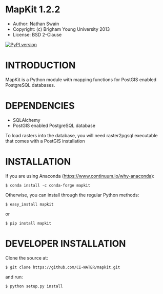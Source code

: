 # MapKit 1.2.2
* Author: Nathan Swain
* Copyright: (c) Brigham Young University 2013
* License: BSD 2-Clause

[![PyPI version](https://badge.fury.io/py/mapkit.svg)](https://badge.fury.io/py/mapkit)

# INTRODUCTION

MapKit is a Python module with mapping functions for PostGIS enabled PostgreSQL databases.


# DEPENDENCIES

* SQLAlchemy
* PostGIS enabled PostgreSQL database

To load rasters into the database, you will need raster2pgsql executable that comes with a PostGIS installation

# INSTALLATION

If you are using Anaconda (https://www.continuum.io/why-anaconda):

```
$ conda install -c conda-forge mapkit
```

Otherwise, you can install through the regular Python methods:
```
$ easy_install mapkit
```
or
```
$ pip install mapkit
```
# DEVELOPER INSTALLATION

Clone the source at:
```
$ git clone https://github.com/CI-WATER/mapkit.git
```
and run:

```
$ python setup.py install
```
